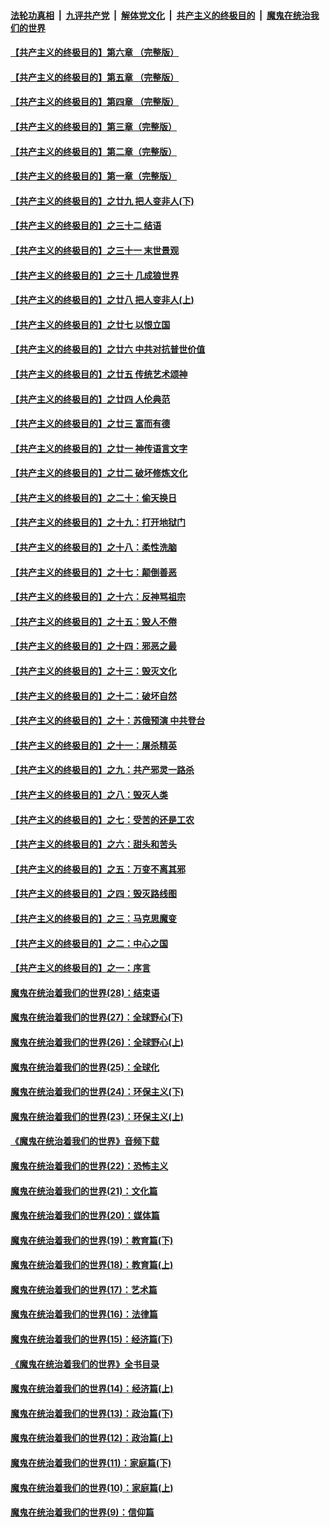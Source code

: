 

####  [法轮功真相](../../../../basic/blob/master/README.md?t=04161201) &nbsp;|&nbsp; [九评共产党](../../../../9ping.md/blob/master/README.md?t=04161201) &nbsp;|&nbsp; [解体党文化](../../../../jtdwh.md/blob/master/README.md?t=04161201)  &nbsp;|&nbsp; [共产主义的终极目的](../../../../gczydzjmd.md/blob/master/README.md?t=04161201) &nbsp;|&nbsp; [魔鬼在统治我们的世界](../../../../mgztzwmdsj.md/blob/master/README.md?t=04161201) 

#### [【共产主义的终极目的】第六章 （完整版）](../pages/nsc422/n11428913.md?t=04161201) 

#### [【共产主义的终极目的】第五章 （完整版）](../pages/nsc422/n11428912.md?t=04161201) 

#### [【共产主义的终极目的】第四章 （完整版）](../pages/nsc422/n11428907.md?t=04161201) 

#### [【共产主义的终极目的】第三章（完整版）](../pages/nsc422/n11428848.md?t=04161201) 

#### [【共产主义的终极目的】第二章（完整版）](../pages/nsc422/n11428831.md?t=04161201) 

#### [【共产主义的终极目的】第一章（完整版）](../pages/nsc422/n11417651.md?t=04161201) 

#### [【共产主义的终极目的】之廿九 把人变非人(下)](../pages/nsc422/n11344140.md?t=04161201) 

#### [【共产主义的终极目的】之三十二 结语](../pages/nsc422/n11360535.md?t=04161201) 

#### [【共产主义的终极目的】之三十一 末世景观](../pages/nsc422/n11351129.md?t=04161201) 

#### [【共产主义的终极目的】之三十 几成狼世界](../pages/nsc422/n11348280.md?t=04161201) 

#### [【共产主义的终极目的】之廿八 把人变非人(上)](../pages/nsc422/n11340492.md?t=04161201) 

#### [【共产主义的终极目的】之廿七 以恨立国](../pages/nsc422/n11336944.md?t=04161201) 

#### [【共产主义的终极目的】之廿六 中共对抗普世价值](../pages/nsc422/n11324785.md?t=04161201) 

#### [【共产主义的终极目的】之廿五 传统艺术颂神](../pages/nsc422/n11296396.md?t=04161201) 

#### [【共产主义的终极目的】之廿四 人伦典范](../pages/nsc422/n11296397.md?t=04161201) 

#### [【共产主义的终极目的】之廿三 富而有德](../pages/nsc422/n11283598.md?t=04161201) 

#### [【共产主义的终极目的】之廿一 神传语言文字](../pages/nsc422/n11263265.md?t=04161201) 

#### [【共产主义的终极目的】之廿二 破坏修炼文化](../pages/nsc422/n11245728.md?t=04161201) 

#### [【共产主义的终极目的】之二十：偷天换日](../pages/nsc422/n11238846.md?t=04161201) 

#### [【共产主义的终极目的】之十九：打开地狱门](../pages/nsc422/n11206376.md?t=04161201) 

#### [【共产主义的终极目的】之十八：柔性洗脑](../pages/nsc422/n11199994.md?t=04161201) 

#### [【共产主义的终极目的】之十七：颠倒善恶](../pages/nsc422/n11179782.md?t=04161201) 

#### [【共产主义的终极目的】之十六：反神骂祖宗](../pages/nsc422/n11166798.md?t=04161201) 

#### [【共产主义的终极目的】之十五：毁人不倦](../pages/nsc422/n11166792.md?t=04161201) 

#### [【共产主义的终极目的】之十四：邪恶之最](../pages/nsc422/n11150249.md?t=04161201) 

#### [【共产主义的终极目的】之十三：毁灭文化](../pages/nsc422/n11135227.md?t=04161201) 

#### [【共产主义的终极目的】之十二：破坏自然](../pages/nsc422/n11135214.md?t=04161201) 

#### [【共产主义的终极目的】之十：苏俄预演 中共登台](../pages/nsc422/n11118424.md?t=04161201) 

#### [【共产主义的终极目的】之十一：屠杀精英](../pages/nsc422/n11118442.md?t=04161201) 

#### [【共产主义的终极目的】之九：共产邪灵一路杀](../pages/nsc422/n11114139.md?t=04161201) 

#### [【共产主义的终极目的】之八：毁灭人类](../pages/nsc422/n11108503.md?t=04161201) 

#### [【共产主义的终极目的】之七：受苦的还是工农](../pages/nsc422/n11101809.md?t=04161201) 

#### [【共产主义的终极目的】之六：甜头和苦头](../pages/nsc422/n11096971.md?t=04161201) 

#### [【共产主义的终极目的】之五：万变不离其邪](../pages/nsc422/n11091285.md?t=04161201) 

#### [【共产主义的终极目的】之四：毁灭路线图](../pages/nsc422/n11086284.md?t=04161201) 

#### [【共产主义的终极目的】之三：马克思魔变](../pages/nsc422/n11061941.md?t=04161201) 

#### [【共产主义的终极目的】之二：中心之国](../pages/nsc422/n11047728.md?t=04161201) 

#### [【共产主义的终极目的】之一：序言](../pages/nsc422/n11086077.md?t=04161201) 

#### [魔鬼在统治着我们的世界(28)：结束语](../pages/nsc422/n10936246.md?t=04161201) 

#### [魔鬼在统治着我们的世界(27)：全球野心(下)](../pages/nsc422/n10928319.md?t=04161201) 

#### [魔鬼在统治着我们的世界(26)：全球野心(上)](../pages/nsc422/n10900318.md?t=04161201) 

#### [魔鬼在统治着我们的世界(25)：全球化](../pages/nsc422/n10788205.md?t=04161201) 

#### [魔鬼在统治着我们的世界(24)：环保主义(下)](../pages/nsc422/n10695307.md?t=04161201) 

#### [魔鬼在统治着我们的世界(23)：环保主义(上)](../pages/nsc422/n10688613.md?t=04161201) 

#### [《魔鬼在统治着我们的世界》音频下载](../pages/nsc422/n10635553.md?t=04161201) 

#### [魔鬼在统治着我们的世界(22)：恐怖主义](../pages/nsc422/n10614727.md?t=04161201) 

#### [魔鬼在统治着我们的世界(21)：文化篇](../pages/nsc422/n10597706.md?t=04161201) 

#### [魔鬼在统治着我们的世界(20)：媒体篇](../pages/nsc422/n10586579.md?t=04161201) 

#### [魔鬼在统治着我们的世界(19)：教育篇(下)](../pages/nsc422/n10564808.md?t=04161201) 

#### [魔鬼在统治着我们的世界(18)：教育篇(上)](../pages/nsc422/n10526970.md?t=04161201) 

#### [魔鬼在统治着我们的世界(17)：艺术篇](../pages/nsc422/n10499093.md?t=04161201) 

#### [魔鬼在统治着我们的世界(16)：法律篇](../pages/nsc422/n10485969.md?t=04161201) 

#### [魔鬼在统治着我们的世界(15)：经济篇(下)](../pages/nsc422/n10469975.md?t=04161201) 

#### [《魔鬼在统治着我们的世界》全书目录](../pages/nsc422/n10464261.md?t=04161201) 

#### [魔鬼在统治着我们的世界(14)：经济篇(上)](../pages/nsc422/n10457370.md?t=04161201) 

#### [魔鬼在统治着我们的世界(13)：政治篇(下)](../pages/nsc422/n10448270.md?t=04161201) 

#### [魔鬼在统治着我们的世界(12)：政治篇(上)](../pages/nsc422/n10444576.md?t=04161201) 

#### [魔鬼在统治着我们的世界(11)：家庭篇(下)](../pages/nsc422/n10440961.md?t=04161201) 

#### [魔鬼在统治着我们的世界(10)：家庭篇(上)](../pages/nsc422/n10435448.md?t=04161201) 

#### [魔鬼在统治着我们的世界(9)：信仰篇](../pages/nsc422/n10432159.md?t=04161201) 

